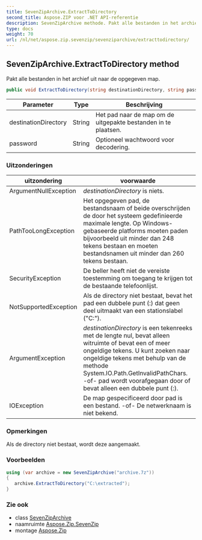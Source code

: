 ```yaml
---
title: SevenZipArchive.ExtractToDirectory
second_title: Aspose.ZIP voor .NET API-referentie
description: SevenZipArchive methode. Pakt alle bestanden in het archief uit naar de opgegeven map.
type: docs
weight: 70
url: /nl/net/aspose.zip.sevenzip/sevenziparchive/extracttodirectory/
---
```

## SevenZipArchive.ExtractToDirectory method

Pakt alle bestanden in het archief uit naar de opgegeven map.

```csharp
public void ExtractToDirectory(string destinationDirectory, string password = null)
```

| Parameter | Type | Beschrijving |
| --- | --- | --- |
| destinationDirectory | String | Het pad naar de map om de uitgepakte bestanden in te plaatsen. |
| password | String | Optioneel wachtwoord voor decodering. |

### Uitzonderingen

| uitzondering | voorwaarde |
| --- | --- |
| ArgumentNullException | *destinationDirectory* is niets. |
| PathTooLongException | Het opgegeven pad, de bestandsnaam of beide overschrijden de door het systeem gedefinieerde maximale lengte. Op Windows-gebaseerde platforms moeten paden bijvoorbeeld uit minder dan 248 tekens bestaan en moeten bestandsnamen uit minder dan 260 tekens bestaan. |
| SecurityException | De beller heeft niet de vereiste toestemming om toegang te krijgen tot de bestaande telefoonlijst. |
| NotSupportedException | Als de directory niet bestaat, bevat het pad een dubbele punt (:) dat geen deel uitmaakt van een stationslabel ("C:\"). |
| ArgumentException | *destinationDirectory* is een tekenreeks met de lengte nul, bevat alleen witruimte of bevat een of meer ongeldige tekens. U kunt zoeken naar ongeldige tekens met behulp van de methode System.IO.Path.GetInvalidPathChars. -of- pad wordt voorafgegaan door of bevat alleen een dubbele punt (:). |
| IOException | De map gespecificeerd door pad is een bestand. -of- De netwerknaam is niet bekend. |

### Opmerkingen

Als de directory niet bestaat, wordt deze aangemaakt.

### Voorbeelden

```csharp
using (var archive = new SevenZipArchive("archive.7z")) 
{ 
   archive.ExtractToDirectory("C:\extracted");
}
```

### Zie ook

* class [SevenZipArchive](../)
* naamruimte [Aspose.Zip.SevenZip](../../sevenziparchive/)
* montage [Aspose.Zip](../../../)


